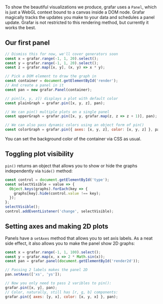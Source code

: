 To show the beautiful visualizations we produce, grafar uses a `Panel`, which is just a WebGL context bound to a canvas inside a DOM node. Grafar magically tracks the updates you make to your data and schedules a panel update. Grafar is not restricted to this rendering method, but currently it works the best.

## Our first panel

<div data-sample>
  <div id="render"></div>
</div>

```js
// Dismiss this for now, we'll cover generators soon
const x = grafar.range(-1, 1, 20).select();
const y = grafar.range(-1, 1, 20).select();
const z = grafar.map([x, y], (x, y) => x * y);

// Pick a DOM element to draw the graph in
const container = document.getElementById('render');
// And create a panel in it
const pan = new grafar.Panel(container);

// pin([x, y, z]) displays a plot with default color
const plainGraph = grafar.pin([x, y, z], pan);

// We can pin() multiple plots on a single panel
const upperGraph = grafar.pin([x, y, grafar.map(z, z => z + 1)], pan);

// We can also pass dynamic colors using an object form of pin()
const colorGraph = grafar.pin({ axes: [x, y, z], color: [x, y, z] }, pan);
```

You can set the background color of the container via CSS as usual.

## Toggling plot visibility

`pin()` returns an object that allows you to show or hide the graphs independently via `hide()` method:

```js
const control = document.getElementById('type');
const selectVisible = value => {
  Object.keys(graphs).forEach(key => {
    graphs[key].hide(control.value !== key);
  });
};
selectVisible();
control.addEventListener('change', selectVisible);
```

## Setting axes and making 2D plots

Panels have a `setAxes` method that allows you to set axis labels. As a neat side effect, it also allows you to make the panel show 2D graphs:

<div data-sample>
  <div id="render2d"></div>
</div>

```js
const x = grafar.range(-1, 1, 100).select();
const y = grafar.map(x, x => 2 * Math.sin(x));
const pan = grafar.panel(document.getElementById('render2d'));

// Passing 2 labels makes the panel 2D
pan.setAxes(['xs', 'ys']);

// Now you only need to pass 2 varibles to pin():
grafar.pin([x, y], pan);
// Color, naturally, still has [r, g, b] components:
grafar.pin({ axes: [y, x], color: [x, y, x] }, pan);
```
